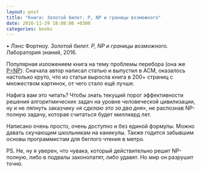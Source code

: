 ```yaml
---
layout: post
title: "Книги: Золотой билет. P, NP и границы возможного"
date: 2016-11-29 18:08:08 +0300
categories: books
---
```

• Лэнс Фортноу. *Золотой билет. P, NP и границы возможного.* Лаборатория знаний, 2016.

Популярная изложением книга на тему проблемы перебора (она же [P=NP](https://ru.wikipedia.org/wiki/Равенство_классов_P_и_NP)). Сначала автор написал статью и выпустил в ACM, оказалось настолько круто, что из статьи выросла книга в 200+ страниц с множеством картинок, от чего стало ещё лучше.

Нафига вам это читать? Чтобы знать текущий порог эффективности решения алгоритмических задач на уровне человеческой цивилизации, ну и не ляпнуть заказчику *«я сделаю это за два дня»*, не распознав NP-полную задачу, которая считаться будет миллиард лет.

Написано очень просто, очень доступно и без единой формулы. Можно давать скучающим школьникам на каникулы. Также годится забывшим основы программистам для беглого чтения в метро.

PS. Не, ну я уверен, что чувака, который действительно решит NP-полную, либо в подвалы законопатят, либо удавят. Но мир он разрушит точно.

